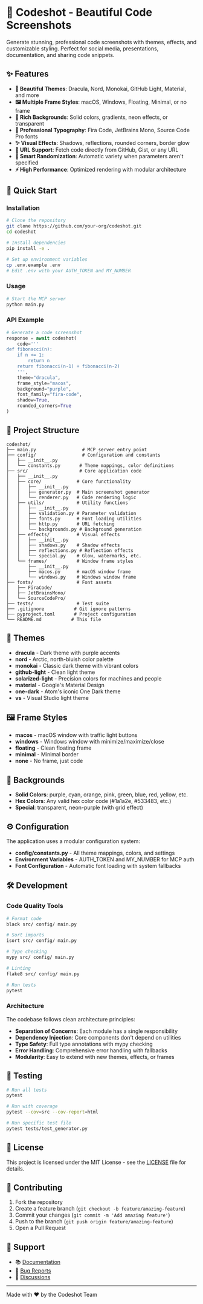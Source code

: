 # 🎨 Codeshot - Beautiful Code Screenshots

Generate stunning, professional code screenshots with themes, effects, and customizable styling. Perfect for social media, presentations, documentation, and sharing code snippets.

## ✨ Features

- **🎨 Beautiful Themes**: Dracula, Nord, Monokai, GitHub Light, Material, and more
- **🖼️ Multiple Frame Styles**: macOS, Windows, Floating, Minimal, or no frame
- **🌈 Rich Backgrounds**: Solid colors, gradients, neon effects, or transparent
- **📝 Professional Typography**: Fira Code, JetBrains Mono, Source Code Pro fonts
- **✨ Visual Effects**: Shadows, reflections, rounded corners, border glow
- **🔗 URL Support**: Fetch code directly from GitHub, Gist, or any URL
- **🎲 Smart Randomization**: Automatic variety when parameters aren't specified
- **⚡ High Performance**: Optimized rendering with modular architecture

## 🚀 Quick Start

### Installation

```bash
# Clone the repository
git clone https://github.com/your-org/codeshot.git
cd codeshot

# Install dependencies
pip install -e .

# Set up environment variables
cp .env.example .env
# Edit .env with your AUTH_TOKEN and MY_NUMBER
```

### Usage

```bash
# Start the MCP server
python main.py
```

### API Example

```python
# Generate a code screenshot
response = await codeshot(
    code='''
def fibonacci(n):
    if n <= 1:
        return n
    return fibonacci(n-1) + fibonacci(n-2)
    ''',
    theme="dracula",
    frame_style="macos",
    background="purple",
    font_family="fira-code",
    shadow=True,
    rounded_corners=True
)
```

## 📁 Project Structure

```
codeshot/
├── main.py                 # MCP server entry point
├── config/                 # Configuration and constants
│   ├── __init__.py
│   └── constants.py       # Theme mappings, color definitions
├── src/                   # Core application code
│   ├── __init__.py
│   ├── core/             # Core functionality
│   │   ├── __init__.py
│   │   ├── generator.py  # Main screenshot generator
│   │   └── renderer.py   # Code rendering logic
│   ├── utils/            # Utility functions
│   │   ├── __init__.py
│   │   ├── validation.py # Parameter validation
│   │   ├── fonts.py      # Font loading utilities
│   │   ├── http.py       # URL fetching
│   │   └── backgrounds.py # Background generation
│   ├── effects/          # Visual effects
│   │   ├── __init__.py
│   │   ├── shadows.py    # Shadow effects
│   │   ├── reflections.py # Reflection effects
│   │   └── special.py    # Glow, watermarks, etc.
│   └── frames/           # Window frame styles
│       ├── __init__.py
│       ├── macos.py      # macOS window frame
│       └── windows.py    # Windows window frame
├── fonts/                # Font assets
│   ├── FiraCode/
│   ├── JetBrainsMono/
│   └── SourceCodePro/
├── tests/                # Test suite
├── .gitignore           # Git ignore patterns
├── pyproject.toml       # Project configuration
└── README.md           # This file
```

## 🎨 Themes

- **dracula** - Dark theme with purple accents
- **nord** - Arctic, north-bluish color palette
- **monokai** - Classic dark theme with vibrant colors
- **github-light** - Clean light theme
- **solarized-light** - Precision colors for machines and people
- **material** - Google's Material Design
- **one-dark** - Atom's iconic One Dark theme
- **vs** - Visual Studio light theme

## 🖼️ Frame Styles

- **macos** - macOS window with traffic light buttons
- **windows** - Windows window with minimize/maximize/close
- **floating** - Clean floating frame
- **minimal** - Minimal border
- **none** - No frame, just code

## 🌈 Backgrounds

- **Solid Colors**: purple, cyan, orange, pink, green, blue, red, yellow, etc.
- **Hex Colors**: Any valid hex color code (#1a1a2e, #533483, etc.)
- **Special**: transparent, neon-purple (with grid effect)

## ⚙️ Configuration

The application uses a modular configuration system:

- **config/constants.py** - All theme mappings, colors, and settings
- **Environment Variables** - AUTH_TOKEN and MY_NUMBER for MCP auth
- **Font Configuration** - Automatic font loading with system fallbacks

## 🛠️ Development

### Code Quality Tools

```bash
# Format code
black src/ config/ main.py

# Sort imports
isort src/ config/ main.py

# Type checking
mypy src/ config/ main.py

# Linting
flake8 src/ config/ main.py

# Run tests
pytest
```

### Architecture

The codebase follows clean architecture principles:

- **Separation of Concerns**: Each module has a single responsibility
- **Dependency Injection**: Core components don't depend on utilities
- **Type Safety**: Full type annotations with mypy checking
- **Error Handling**: Comprehensive error handling with fallbacks
- **Modularity**: Easy to extend with new themes, effects, or frames

## 🧪 Testing

```bash
# Run all tests
pytest

# Run with coverage
pytest --cov=src --cov-report=html

# Run specific test file
pytest tests/test_generator.py
```

## 📄 License

This project is licensed under the MIT License - see the [LICENSE](LICENSE) file for details.

## 🤝 Contributing

1. Fork the repository
2. Create a feature branch (`git checkout -b feature/amazing-feature`)
3. Commit your changes (`git commit -m 'Add amazing feature'`)
4. Push to the branch (`git push origin feature/amazing-feature`)
5. Open a Pull Request

## 📧 Support

- 📚 [Documentation](https://docs.codeshot.dev)
- 🐛 [Bug Reports](https://github.com/codeshot-team/codeshot/issues)
- 💬 [Discussions](https://github.com/codeshot-team/codeshot/discussions)

---

Made with ❤️ by the Codeshot Team
